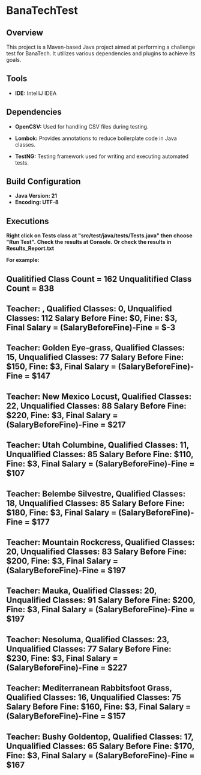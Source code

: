 # BanaTechTest
## Overview

This project is a Maven-based Java project aimed at performing a challenge test for BanaTech. It utilizes various dependencies and plugins to achieve its goals.

## Tools
- **IDE:** IntelliJ IDEA

## Dependencies
- **OpenCSV:** Used for handling CSV files during testing.
  
- **Lombok:** Provides annotations to reduce boilerplate code in Java classes.
  
- **TestNG:** Testing framework used for writing and executing automated tests.

## Build Configuration
- **Java Version: 21**
- **Encoding: UTF-8**

## Executions
**Right click on Tests class at "src/test/java/tests/Tests.java" then choose "Run Test".** 
**Check the results at Console.**
**Or check the results in Results_Report.txt**

**For example:**

Qualitified Class Count = 162
Unqualitified Class Count = 838
-----
Teacher: , Qualified Classes: 0, Unqualified Classes: 112
Salary Before Fine: $0, Fine: $3, Final Salary = (SalaryBeforeFine)-Fine = $-3
-----
Teacher: Golden Eye-grass, Qualified Classes: 15, Unqualified Classes: 77
Salary Before Fine: $150, Fine: $3, Final Salary = (SalaryBeforeFine)-Fine = $147
-----
Teacher: New Mexico Locust, Qualified Classes: 22, Unqualified Classes: 88
Salary Before Fine: $220, Fine: $3, Final Salary = (SalaryBeforeFine)-Fine = $217
-----
Teacher: Utah Columbine, Qualified Classes: 11, Unqualified Classes: 85
Salary Before Fine: $110, Fine: $3, Final Salary = (SalaryBeforeFine)-Fine = $107
-----
Teacher: Belembe Silvestre, Qualified Classes: 18, Unqualified Classes: 85
Salary Before Fine: $180, Fine: $3, Final Salary = (SalaryBeforeFine)-Fine = $177
-----
Teacher: Mountain Rockcress, Qualified Classes: 20, Unqualified Classes: 83
Salary Before Fine: $200, Fine: $3, Final Salary = (SalaryBeforeFine)-Fine = $197
-----
Teacher: Mauka, Qualified Classes: 20, Unqualified Classes: 91
Salary Before Fine: $200, Fine: $3, Final Salary = (SalaryBeforeFine)-Fine = $197
-----
Teacher: Nesoluma, Qualified Classes: 23, Unqualified Classes: 77
Salary Before Fine: $230, Fine: $3, Final Salary = (SalaryBeforeFine)-Fine = $227
-----
Teacher: Mediterranean Rabbitsfoot Grass, Qualified Classes: 16, Unqualified Classes: 75
Salary Before Fine: $160, Fine: $3, Final Salary = (SalaryBeforeFine)-Fine = $157
-----
Teacher: Bushy Goldentop, Qualified Classes: 17, Unqualified Classes: 65
Salary Before Fine: $170, Fine: $3, Final Salary = (SalaryBeforeFine)-Fine = $167
-----
